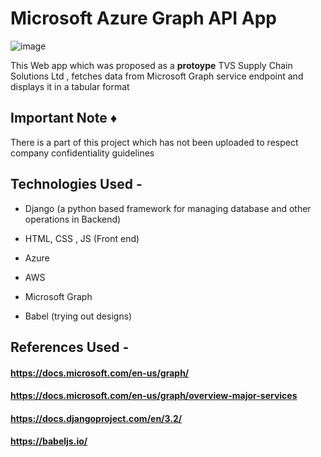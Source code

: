 # Microsoft Azure Graph API App
![image](https://user-images.githubusercontent.com/60535124/125837303-d3ba6419-437a-4c37-a83c-da6ec2181e3f.png)


This Web app which was proposed as a **protoype** TVS Supply Chain Solutions Ltd , fetches data from Microsoft Graph service endpoint and displays it in a tabular format

## Important Note :diamonds:  

There is a part of this project which has not been uploaded to respect company confidentiality guidelines

## Technologies Used -  

- Django (a python based framework for managing database and other operations in Backend)

- HTML, CSS , JS (Front end)

- Azure

- AWS 

- Microsoft Graph

- Babel (trying out designs)
 
 ## References Used - 
 
 #### https://docs.microsoft.com/en-us/graph/
 
 #### https://docs.microsoft.com/en-us/graph/overview-major-services
 
 #### https://docs.djangoproject.com/en/3.2/
 
 #### https://babeljs.io/

